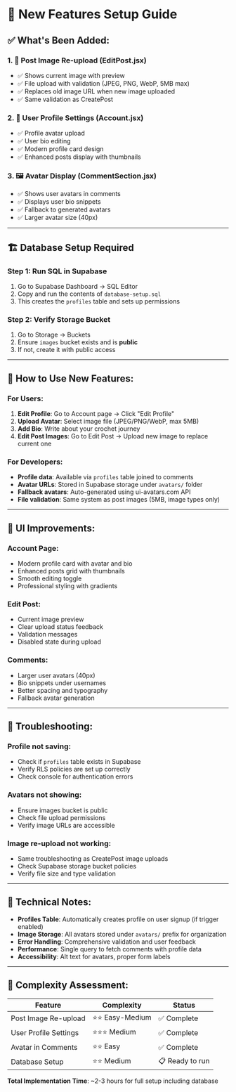 # 🎯 New Features Setup Guide

## ✅ **What's Been Added:**

### 1. **📝 Post Image Re-upload** (EditPost.jsx)
- ✅ Shows current image with preview
- ✅ File upload with validation (JPEG, PNG, WebP, 5MB max)  
- ✅ Replaces old image URL when new image uploaded
- ✅ Same validation as CreatePost

### 2. **👤 User Profile Settings** (Account.jsx)
- ✅ Profile avatar upload
- ✅ User bio editing  
- ✅ Modern profile card design
- ✅ Enhanced posts display with thumbnails

### 3. **🖼️ Avatar Display** (CommentSection.jsx)
- ✅ Shows user avatars in comments
- ✅ Displays user bio snippets
- ✅ Fallback to generated avatars
- ✅ Larger avatar size (40px)

---

## 🏗️ **Database Setup Required**

### **Step 1: Run SQL in Supabase**
1. Go to Supabase Dashboard → SQL Editor
2. Copy and run the contents of `database-setup.sql`
3. This creates the `profiles` table and sets up permissions

### **Step 2: Verify Storage Bucket**
1. Go to Storage → Buckets
2. Ensure `images` bucket exists and is **public**
3. If not, create it with public access

---

## 🚀 **How to Use New Features:**

### **For Users:**
1. **Edit Profile**: Go to Account page → Click "Edit Profile"
2. **Upload Avatar**: Select image file (JPEG/PNG/WebP, max 5MB)
3. **Add Bio**: Write about your crochet journey
4. **Edit Post Images**: Go to Edit Post → Upload new image to replace current one

### **For Developers:**
- **Profile data**: Available via `profiles` table joined to comments
- **Avatar URLs**: Stored in Supabase storage under `avatars/` folder  
- **Fallback avatars**: Auto-generated using ui-avatars.com API
- **File validation**: Same system as post images (5MB, image types only)

---

## 🎨 **UI Improvements:**

### **Account Page:**
- Modern profile card with avatar and bio
- Enhanced posts grid with thumbnails
- Smooth editing toggle
- Professional styling with gradients

### **Edit Post:**
- Current image preview
- Clear upload status feedback
- Validation messages
- Disabled state during upload

### **Comments:**
- Larger user avatars (40px)
- Bio snippets under usernames
- Better spacing and typography
- Fallback avatar generation

---

## 🐛 **Troubleshooting:**

### **Profile not saving:**
- Check if `profiles` table exists in Supabase
- Verify RLS policies are set up correctly
- Check console for authentication errors

### **Avatars not showing:**
- Ensure images bucket is public
- Check file upload permissions
- Verify image URLs are accessible

### **Image re-upload not working:**
- Same troubleshooting as CreatePost image uploads
- Check Supabase storage bucket policies
- Verify file size and type validation

---

## 🔧 **Technical Notes:**

- **Profiles Table**: Automatically creates profile on user signup (if trigger enabled)
- **Image Storage**: All avatars stored under `avatars/` prefix for organization
- **Error Handling**: Comprehensive validation and user feedback
- **Performance**: Single query to fetch comments with profile data
- **Accessibility**: Alt text for avatars, proper form labels

---

## 🎯 **Complexity Assessment:**

| Feature | Complexity | Status |
|---------|------------|---------|
| Post Image Re-upload | ⭐⭐ Easy-Medium | ✅ Complete |
| User Profile Settings | ⭐⭐⭐ Medium | ✅ Complete |
| Avatar in Comments | ⭐⭐ Easy | ✅ Complete |
| Database Setup | ⭐⭐ Medium | 📋 Ready to run |

**Total Implementation Time**: ~2-3 hours for full setup including database
